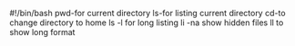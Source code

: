 #!/bin/bash
pwd-for current directory ls-for listing current directory  cd-to change directory to home ls -l for long listing li -na show hidden files ll to show long format
